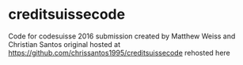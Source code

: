 # creditsuissecode

Code for codesuisse 2016 submission
created by Matthew Weiss and Christian Santos
original hosted at https://github.com/chrissantos1995/creditsuissecode
rehosted here
